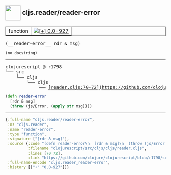 ## <img width="48px" valign="middle" src="http://i.imgur.com/Hi20huC.png"> cljs.reader/reader-error

 <table border="1">
<tr>
<td>function</td>
<td><a href="https://github.com/cljsinfo/api-refs/tree/0.0-927"><img valign="middle" alt="[+] 0.0-927" src="https://img.shields.io/badge/+-0.0--927-lightgrey.svg"></a> </td>
</tr>
</table>

 <samp>
(__reader-error__ rdr & msg)<br>
</samp>

```
(no docstring)
```

---

 <pre>
clojurescript @ r1798
└── src
    └── cljs
        └── cljs
            └── <ins>[reader.cljs:70-72](https://github.com/clojure/clojurescript/blob/r1798/src/cljs/cljs/reader.cljs#L70-L72)</ins>
</pre>

```clj
(defn reader-error
  [rdr & msg]
  (throw (js/Error. (apply str msg))))
```


---

```clj
{:full-name "cljs.reader/reader-error",
 :ns "cljs.reader",
 :name "reader-error",
 :type "function",
 :signature ["[rdr & msg]"],
 :source {:code "(defn reader-error\n  [rdr & msg]\n  (throw (js/Error. (apply str msg))))",
          :filename "clojurescript/src/cljs/cljs/reader.cljs",
          :lines [70 72],
          :link "https://github.com/clojure/clojurescript/blob/r1798/src/cljs/cljs/reader.cljs#L70-L72"},
 :full-name-encode "cljs.reader_reader-error",
 :history [["+" "0.0-927"]]}

```
